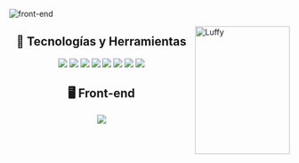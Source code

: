 ![front-end](https://user-images.githubusercontent.com/87250313/194147100-b7c19d19-1e68-468a-a227-651e8a4c53c5.png)

<img src="https://user-images.githubusercontent.com/87250313/193995488-c9f23750-be2a-4e6b-825f-4bf2f862b588.gif" alt="Luffy" width="170px" height="230" align="right">

<h2 align="center"> 🚀 Tecnologías y Herramientas </h2>

<p align="center">
<img src="https://img.shields.io/badge/-HTML5-%23E44D27?style=flat-square&logo=html5&logoColor=ffffff">
<img src="https://img.shields.io/badge/-CSS3-%231572B6?style=flat-square&logo=css3">
<img src="https://img.shields.io/badge/-JavaScript-black?style=flat-square&logo=javascript")>
<img src="https://img.shields.io/badge/-Sass-%23CC6699?style=flat-square&logo=sass&logoColor=ffffff">
<img src="https://shields.io/badge/Styled--components-ffffff?logo=styledcomponents&style=flat-square">
<img src="https://img.shields.io/badge/-Git-black?style=flat-square&logo=git">
<img src="https://img.shields.io/badge/-GitHub-181717?style=flat-square&logo=github">
<img src="http://img.shields.io/badge/-VS%20Code-007ACC?style=flat-square&logo=visual-studio-code">
</p>

<h2 align="center"> 🖥️ Front-end </h2>
<p align="center">
<img src="https://img.shields.io/badge/-React--JS-%23282C34?style=flat-square&logo=react">
</p>

<!--
**Alexander-Vlad/Alexander-Vlad** is a ✨ _special_ ✨ repository because its `README.md` (this file) appears on your GitHub profile.

Here are some ideas to get you started:

- 🔭 I’m currently working on ...
- 🌱 I’m currently learning ...
- 👯 I’m looking to collaborate on ...
- 🤔 I’m looking for help with ...
- 💬 Ask me about ...
- 📫 How to reach me: ...
- 😄 Pronouns: ...
- ⚡ Fun fact: ...
-->
